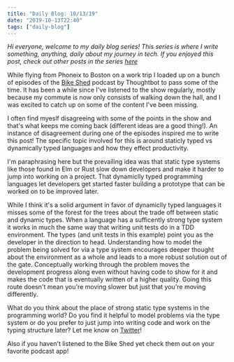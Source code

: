 ```yaml
---
title: "Daily Blog: 10/13/19"
date: "2019-10-13T22:40"
tags: ["daily-blog"]
---
```


*Hi everyone, welcome to my daily blog series! This series is where I write something, anything, daily about my journey in tech. If you enjoyed this post, check out other posts in the series [here]()*

While flying from Phoneix to Boston on a work trip I loaded up on a bunch of episodes of the [Bike Shed](https://bikeshed.fm/) podcast by Thoughtbot to pass some of the time. It has been a while since I've listened to the show regularly, mostly because my commute is now only consists of walking down the hall, and I was excited to catch up on some of the content I've been missing.

I often find myeslf disagreeing with some of the points in the show and that's what keeps me coming back (different ideas are a good thing!). An instance of disagreement during one of the episodes inspired me to write this post! The specific topic involved for this is around staticly typed vs dynamically typed languages and how they effect productivity. 

I'm paraphrasing here but the prevailing idea was that static type systems like those found in Elm or Rust slow down developers and make it harder to jump into working on a project. That dynamiclly typed programming languages let developers get started faster building a prototype that can be worked on to be improved later.

While I think it's a solid argument in favor of dynamiclly typed languages it misses some of the forest for the trees about the trade off between static and dynamic types. When a language has a sufficently strong type system it works in much the same way that writing unit tests do in a TDD environment. The types (and unit tests in this example) point you as the developer in the direction to head. Understanding how to model the problem being solved for via a type system encourages deeper thought about the environment as a whole and leads to a more robust solution out of the gate. Conceptually working through the problem moves the development progress along even without having code to show for it and makes the code that is eventually written of a higher quality. Going this route doesn't mean you're moving slower but just that you're moving differently.

What do you think about the place of strong static type systems in the programming world? Do you find it helpful to model problems via the type system or do you prefer to just jump into writing code and work on the typing structure later?
Let me know on [Twitter](twitter.com/mstallmo)!

Also if you haven't listened to the Bike Shed yet check them out on your favorite podcast app!